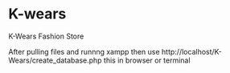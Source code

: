 # K-wears
K-Wears Fashion Store

After pulling files and runnng xampp then use 
http://localhost/K-Wears/create_database.php
this in browser or terminal

